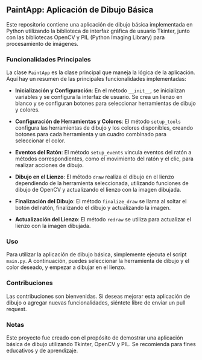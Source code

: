 ## PaintApp: Aplicación de Dibujo Básica

Este repositorio contiene una aplicación de dibujo básica implementada en Python utilizando la biblioteca de interfaz gráfica de usuario Tkinter, junto con las bibliotecas OpenCV y PIL (Python Imaging Library) para procesamiento de imágenes.

### Funcionalidades Principales

La clase `PaintApp` es la clase principal que maneja la lógica de la aplicación. Aquí hay un resumen de las principales funcionalidades implementadas:

- **Inicialización y Configuración**: En el método `__init__`, se inicializan variables y se configura la interfaz de usuario. Se crea un lienzo en blanco y se configuran botones para seleccionar herramientas de dibujo y colores.

- **Configuración de Herramientas y Colores**: El método `setup_tools` configura las herramientas de dibujo y los colores disponibles, creando botones para cada herramienta y un cuadro combinado para seleccionar el color.

- **Eventos del Ratón**: El método `setup_events` vincula eventos del ratón a métodos correspondientes, como el movimiento del ratón y el clic, para realizar acciones de dibujo.

- **Dibujo en el Lienzo**: El método `draw` realiza el dibujo en el lienzo dependiendo de la herramienta seleccionada, utilizando funciones de dibujo de OpenCV y actualizando el lienzo con la imagen dibujada.

- **Finalización del Dibujo**: El método `finalize_draw` se llama al soltar el botón del ratón, finalizando el dibujo y actualizando la imagen.

- **Actualización del Lienzo**: El método `redraw` se utiliza para actualizar el lienzo con la imagen dibujada.

### Uso

Para utilizar la aplicación de dibujo básica, simplemente ejecuta el script `main.py`. A continuación, puedes seleccionar la herramienta de dibujo y el color deseado, y empezar a dibujar en el lienzo.

### Contribuciones

Las contribuciones son bienvenidas. Si deseas mejorar esta aplicación de dibujo o agregar nuevas funcionalidades, siéntete libre de enviar un pull request.

### Notas

Este proyecto fue creado con el propósito de demostrar una aplicación básica de dibujo utilizando Tkinter, OpenCV y PIL. Se recomienda para fines educativos y de aprendizaje.
